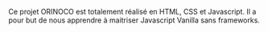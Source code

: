 Ce projet ORINOCO est totalement réalisé en HTML, CSS et Javascript.
Il a pour but de nous apprendre à maitriser Javascript Vanilla sans frameworks.
